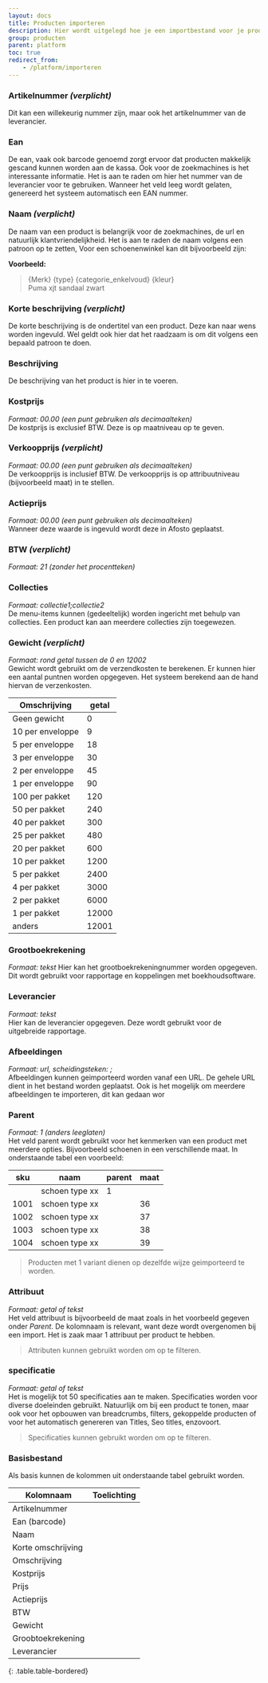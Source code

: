 ```yaml
---
layout: docs
title: Producten importeren
description: Hier wordt uitgelegd hoe je een importbestand voor je producten het beste kan opbouwen om deze te kunnen importeren. Daarnaast is het belangrijk de headers van je import juist te benoemen, dan worden deze automatisch overgenomen voor het importeren.
group: producten
parent: platform
toc: true
redirect_from:
    - /platform/importeren
---
```


### Artikelnummer _(verplicht)_  
Dit kan een willekeurig nummer zijn, maar ook het artikelnummer van de leverancier.

### Ean
De ean, vaak ook barcode genoemd zorgt ervoor dat producten makkelijk gescand kunnen worden aan de kassa. Ook voor de zoekmachines is het interessante informatie.
Het is aan te raden om hier het nummer van de leverancier voor te gebruiken. Wanneer het veld leeg wordt gelaten, genereerd het systeem automatisch een EAN nummer. 

### Naam _(verplicht)_  
De naam van een product is belangrijk voor de zoekmachines, de url en natuurlijk klantvriendelijkheid.
Het is aan te raden de naam volgens een patroon op te zetten, Voor een schoenenwinkel kan dit bijvoorbeeld zijn: 
 
**Voorbeeld:**
> {Merk} {type} {categorie_enkelvoud} {kleur}  
> Puma xjt sandaal zwart


### Korte beschrijving _(verplicht)_
De korte beschrijving is de ondertitel van een product. Deze kan naar wens worden ingevuld. Wel geldt ook hier dat het raadzaam is om dit volgens een bepaald patroon te doen.

### Beschrijving
De beschrijving van het product is hier in te voeren. 

### Kostprijs
_Formaat: 00.00 (een punt gebruiken als decimaalteken)_  
De kostprijs is exclusief BTW. Deze is op maatniveau op te geven.

### Verkoopprijs _(verplicht)_
_Formaat: 00.00 (een punt gebruiken als decimaalteken)_  
De verkoopprijs is inclusief BTW. De verkoopprijs is op attribuutniveau (bijvoorbeeld maat) in te stellen.

### Actieprijs 
_Formaat: 00.00 (een punt gebruiken als decimaalteken)_  
Wanneer deze waarde is ingevuld wordt deze in Afosto geplaatst.

### BTW _(verplicht)_
_Formaat: 21 (zonder het procentteken)_

### Collecties
_Formaat: collectie1;collectie2_  
De menu-items kunnen (gedeeltelijk) worden ingericht met behulp van collecties. Een product kan aan meerdere collecties zijn toegewezen. 

### Gewicht _(verplicht)_
_Formaat: rond getal tussen de 0 en 12002_   
Gewicht wordt gebruikt om de verzendkosten te berekenen. Er kunnen hier een aantal puntnen worden opgegeven. Het systeem berekend aan de hand hiervan de verzenkosten.

|Omschrijving| getal|  
|---|---|  
|Geen gewicht|	0|
|10 per enveloppe|	9|
|5 per enveloppe|	18|
|3 per enveloppe|	30|  
|2 per enveloppe|	45|
|1 per enveloppe|	90|
|100 per pakket|	120|
|50 per pakket|	240|
|40 per pakket|	300|
|25 per pakket|	480|
|20 per pakket|	600|
|10 per pakket|	1200|
|5 per pakket|	2400|
|4 per pakket|	3000|
|2 per pakket|	6000|
|1 per pakket|	12000|
|anders|	12001|  
  

### Grootboekrekening
_Formaat: tekst_
Hier kan het grootboekrekeningnummer worden opgegeven. Dit wordt gebruikt voor rapportage en koppelingen met boekhoudsoftware. 

### Leverancier
_Formaat: tekst_  
Hier kan de leverancier opgegeven. Deze wordt gebruikt voor de uitgebreide rapportage.

### Afbeeldingen
_Formaat: url, scheidingsteken: ;_  
Afbeeldingen kunnen geimporteerd worden vanaf een URL. De gehele URL dient in het bestand worden geplaatst. Ook is het mogelijk om meerdere afbeeldingen te importeren, dit kan gedaan wor

### Parent
_Formaat: 1 (anders leeglaten)_  
Het veld parent wordt gebruikt voor het kenmerken van een product met meerdere opties. Bijvoorbeeld schoenen in een verschillende maat. In onderstaande tabel een voorbeeld:  

|sku|naam|parent|maat|
|---|---|---|---|
||schoen type xx|1||
|1001|schoen type xx||36|
|1002|schoen type xx||37|
|1003|schoen type xx||38|
|1004|schoen type xx||39|  

> Producten met 1 variant dienen op dezelfde wijze geimporteerd te worden.

### Attribuut
_Formaat: getal of tekst_  
Het veld attribuut is bijvoorbeeld de maat zoals in het voorbeeld gegeven onder _Parent_. De kolomnaam is relevant, want deze wordt overgenomen bij een import. Het is zaak maar 1 attribuut per product te hebben.

>Attributen kunnen gebruikt worden om op te filteren.  

### specificatie
_Formaat: getal of tekst_  
Het is mogelijk tot 50 specificaties aan te maken. Specificaties worden voor diverse doeleinden gebruikt. Natuurlijk om bij een product te tonen, maar ook voor het opbouwen van breadcrumbs, filters, gekoppelde producten of voor het automatisch genereren van Titles, Seo titles, enzovoort. 

>Specificaties kunnen gebruikt worden om op te filteren.  


### Basisbestand
Als basis kunnen de kolommen uit onderstaande tabel gebruikt worden.  

|Kolomnaam|Toelichting|
|---|---|
|Artikelnummer||
|Ean (barcode)||
|Naam||
|Korte omschrijving||
|Omschrijving||
|Kostprijs||
|Prijs||
|Actieprijs||
|BTW||
|Gewicht||
|Groobtoekrekening||
|Leverancier||
{: .table.table-bordered}



